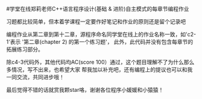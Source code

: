 #学堂在线郑莉老师C++语言程序设计(基础 & 进阶)自主模式的每章节编程作业

习题都比较简单，但本着学课程一定要作好笔记和作业的原则还是留个记录吧

编程作业从第二章到第十二章，源程序命名同学堂在线上的作业名称一致，如'c2-1'表示 '第二章(chapter 2) 的第一个练习题'，
此外，此代码并没有包含每章节的拓展练习部分。

除c4-3代码外，其他代码均AC(score 100）通过，这个题目理解不了为什么那么多情况，写不出来，也希望大家
帮我加以补充吧，还有编程上的提议也可以和我一同交流，共同进步哦！

最后觉得不错的话就赏我颗star咯，谢谢各位程序小媛媛和小猿猿！


